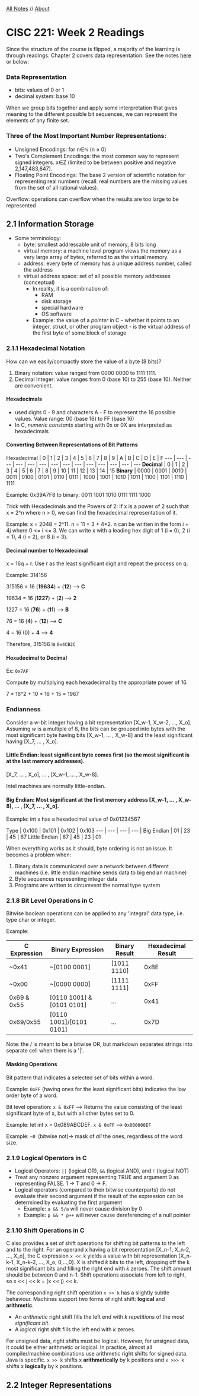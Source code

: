 <style>
h1 a {
  display: none;
}
.container-lg {
  min-width: 200px;
  max-width: 880px;
  padding: 45px;
}
</style>

[All Notes](http://karishmadaga.com/course-notes) // [About](http://karishmadaga.com)
# CISC 221: Week 2 Readings
Since the structure of the course is flipped, a majority of the learning is through readings. Chapter 2 covers data representation.
See the notes [here](cisc221week2r.md) or below:

### Data Representation
* bits: values of 0 or 1
* decimal system: base 10

When we group bits together and apply some interpretation that gives meaning to the different possible bit sequences, we can represent the elements of any finite set.

### Three of the Most Important Number Representations:
* Unsigned Encodings: for n∈ℕ (n ≥ 0)
* Two's Complement Encodings: the most common way to represent signed integers. x∈Z (limited to be between positive and negative 2,147,483,647).
* Floating Point Encodings: The base 2 version of scientific notation for representing real numbers (recall: real numbers are the missing values from the set of all rational values).

Overflow: operations can overflow when the results are too large to be represented

## 2.1 Information Storage

* Some terminology:
  * byte: smallest addressable unit of memory, 8 bits long
  * virtual memory: a machine level program views the memory as a very large array of bytes, referred to as the virtual memory.
  * address: every byte of memory has a unique address number, called the address
  * virtual address space: set of all possible memory addresses (conceptual)
    * In reality, it is a combination of:
      * RAM
      * disk storage
      * special hardware
      * OS software
    * Example: the value of a _pointer_ in C - whether it points to an integer, struct, or other program object -
is the virtual address of the first byte of some block of storage

### 2.1.1 Hexadecimal Notation
How can we easily/compactly store the value of a byte (8 bits)?
1. Binary notation: value ranged from 0000 0000 to 1111 1111.
2. Decimal Integer: value ranges from 0 (base 10) to 255 (base 10).
Neither are convenient.

#### Hexadecimals
* used digits 0 - 9 and characters A - F to represent the 16 possible values. Value range: 00 (base 16) to FF (base 16)
* In C, _numeric constants_ starting with 0x or 0X are interpreted as hexadecimals

#### Converting Between Representations of Bit Patterns

Hexadecimal | 0 | 1 | 2 | 3 | 4 | 5 | 6 | 7 | 8 | 9 | A | B | C | D | E | F
--- | --- | --- | --- | --- | --- | --- | --- | --- | --- | --- | --- | --- | ---
**Decimal** | 0 | 1 | 2 | 3 | 4 | 5 | 6 | 7 | 8 | 9 | 10 | 11 | 12 | 13 | 14 | 15
**Binary**  | 0000 | 0001 | 0010 | 0011 | 0100 | 0101 | 0110 | 0111 | 1000 | 1001 | 1010 | 1011 | 1100 | 1101 | 1110 | 1111

Example: 0x39A7F8 to binary: 0011 1001 1010 0111 1111 1000

Trick with Hexadecimals and the Powers of 2:
If x is a power of 2 such that x = 2^n where n > 0, we can find the hexadecimal representation of it.

Example: x = 2048 = 2^11. n = 11 = 3 + 4*2. n can be written in the form i + 4j where 0 <= i <= 3. We can write x with a leading hex digit of 1 (i = 0), 2 (i = 1), 4 (i = 2), or 8 (i = 3).

#### Decimal number to Hexadecimal

x = 16q + r. Use r as the least significant digit and repeat the process on q.

Example: 314156

315156 = 16 (**19634**) + (**12**) --> **C**

19634 = 16 (**1227**) + (**2**) --> **2**

1227 = 16 (**76**) + (**11**) --> **B**

76 = 16 (**4**) + (**12**) --> **C**

4 = 16 (0) + **4** --> **4**

Therefore, 315156 is ```0x4CB2C```

#### Hexadecimal to Decimal
Ex: ```0x7AF```

Compute by multiplying each hexadecimal by the appropriate power of 16.

7 * 16^2 + 10 * 16 + 15 = 1967

### Endianness
Consider a _w_-bit integer having a bit representation [X_w-1, X_w-2, ..., X_o]. Assuming _w_ is a multiple of 8, the bits can be grouped into bytes with the most significant byte having bits [X_w-1, ... , X_w-8] and the least significant having [X_7, ... , X_o].

#### Little Endian: least significant byte comes first (so the most significant is at the last memory addresses).
[X_7, ... , X_o], ... , [X_w-1, ... , X_w-8].

Intel machines are normally little-endian.

#### Big Endian: Most significant at the first memory address [X_w-1, ... , X_w-8], ... , [X_7, ... , X_o].

Example: int x has a hexadecimal value of 0x01234567

Type | 0x100 | 0x101 | 0x102 | 0x103
--- | --- | --- | --- |
Big Endian | 01 | 23 | 45 | 67
Little Endian | 67 | 45 | 23 | 01

When everything works as it should, byte ordering is not an issue. It becomes a problem when:
1. Binary data is communicated over a network between different machines (i.e. little endian machine sends data to big endian machine)
2. Byte sequences representing integer data
3. Programs are written to circumvent the normal type system

### 2.1.8 Bit Level Operations in C
Bitwise boolean operations can be applied to any 'integral' data type, i.e. type char or integer.

Example:

C Expression | Binary Expression | Binary Result | Hexadecimal Result
--- | --- | --- | --- |
~0x41 | ~[0100 0001] | [1011 1110] | 0xBE
~0x00 | ~[0000 0000] | [1111 1111] | 0xFF
0x69 & 0x55 | [0110 1001] & [0101 0101] | ... | 0x41
0x69/0x55 | [0110 1001]/[0101 0101] | ... | 0x7D

Note: the / is meant to be a bitwise OR, but markdown separates strings into separate cell when there is a '|'.

#### Masking Operations
Bit pattern that indicates a selected set of bits within a word.

Example: ```0xFF``` (having ones for the least significant bits) indicates the low order byte of a word.

Bit level operation: ```x & 0xFF``` --> Returns the value consisting of the least significant byte of x, but with all other bytes set to 0.

Example: let int x = 0x089ABCDEF. ```x & 0xFF``` --> ```0x000000EF```

Example: ```~0 ```(bitwise not)-> mask of _all_ the ones, regardless of the word size.

### 2.1.9 Logical Operators in C
* Logical Operators: ```||``` (logical OR), ```&&``` (logical AND), and ```!``` (logical NOT)
* Treat any nonzero argument representing TRUE and argument 0 as representing FALSE. 1 -> T and 0 -> F.
* Logical operators (compared to their bitwise counterparts) do not evaluate their second argument if the result of the expression can be determined by evaluating the first argument
  * Example: ```a && 5/a``` will never cause division by 0
  * Example: ```p && * p++``` will never cause dereferencing of a null pointer

### 2.1.10 Shift Operations in C
C also provides a set of shift operations for shifting bit patterns to the left and to the right. For an operand x having a bit representation [X_n-1, X_n-2, ..., X_o], the C expression ```x << k``` yields a value with bit representation [X_n-k-1, X_n-k-2, ..., X_o, 0,...,0]. X is shifted _k_ bits to the left, dropping off the k most significant bits and filling the right end with _k_ zeroes. The shift amount should be between 0 and n-1. Shift operations associate from left to right, so x << j << k  = (x << j) << k.

The corresponding right shift operation ```x >> k``` has a slightly subtle behaviour. Machines support two forms of right shift: **logical** and **arithmetic**.

* An _arithmetic_ right shift fills the left end with _k repetitions_ of the _most significant bit_.
* A _logical_ right shift fills the left end with _k_ zeroes.

For unsigned data, right shifts must be logical. However, for unsigned data, it could be either arithmetic or logical. In practice, almost all compiler/machine combinations use arithmetic right shifts for signed data. Java is specific. ```x >> k``` shifts x **arithmetically** by k positions and ```x >>> k``` shifts x **logically** by k positions.


## 2.2 Integer Representations
